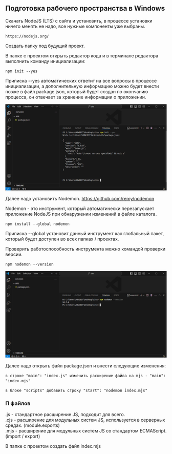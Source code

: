 ## Подготовка рабочего пространства в Windows
Скачать NodeJS (LTS) с сайта и установить, в процессе установки ничего менять не надо, все нужные компоненты уже выбраны.
```
https://nodejs.org/
```
Создать папку под будущий проект.  

В папке с проектом открыть редактор кода и в терминале редактора выполнить команду инициализации:  
```
npm init --yes
```
Приписка --yes автоматических ответит на все вопросы в процессе инициализации, а дополнительную информацию можно будет внести позже в файл package.json, который будет создан по окончанию процесса, он отвечает за хранение информации о приложении.  

![image](https://github.com/ABWEBIT/Node-Helpers/blob/main/node-project/images/init.jpg?raw=true)

Далее надо установить Nodemon. https://github.com/remy/nodemon  

Nodemon - это инструмент, который автоматически перезапускает приложение NodeJS при обнаружении изменений в файле каталога.  
```
npm install --global nodemon
```
Приписка --global установит данный инструмент как глобальный пакет, который будет доступен во всех папках / проектах.  

Проверить работоспособность инструмента можно командой проверки версии.  
```
npm nodemon --version
```
![image](https://github.com/ABWEBIT/Node-Helpers/blob/main/node-project/images/nodemon.jpg?raw=true)

Далее надо открыть файл package.json и внести следующие изменения:  
```
в строке "main": "index.js" изменить расширение файла на mjs - "main": "index.mjs"
```
```
в блоке "scripts" добавить строку "start": "nodemon index.mjs"
```
### П файлов
.js  - стандартное расширение JS, подходит для всего.  
.cjs - расширение для модульных систем JS, используется в серверных средах. (module.exports)  
.mjs - расширение для модульных систем JS со стандартом ECMAScript. (import / export)  

В папке с проектом создать файл index.mjs  

